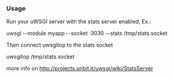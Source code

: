 ### Usage

Run your uWSGI server with the stats server enabled, Ex.:

uwsgi --module myapp --socket :3030 --stats /tmp/stats.socket

Then connect uwsgitop to the stats socket

uwsgitop /tmp/stats.socket

more info on http://projects.unbit.it/uwsgi/wiki/StatsServer
